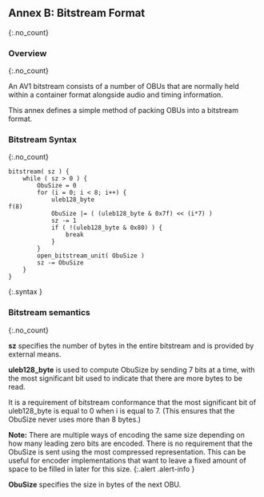 ## Annex B: Bitstream Format
{:.no_count}


### Overview
{:.no_count}

An AV1 bitstream consists of a number of OBUs that are normally held within
a container format alongside audio and timing information.

This annex defines a simple method of packing OBUs into a bitstream format.

### Bitstream Syntax
{:.no_count}

~~~~~
bitstream( sz ) {
    while ( sz > 0 ) {
        ObuSize = 0
        for (i = 0; i < 8; i++) {
            uleb128_byte                                                       f(8)
            ObuSize |= ( (uleb128_byte & 0x7f) << (i*7) )
            sz -= 1
            if ( !(uleb128_byte & 0x80) ) {
                break
            }
        }
        open_bitstream_unit( ObuSize )
        sz -= ObuSize
    }
}
~~~~~
{:.syntax }


### Bitstream semantics
{:.no_count}

**sz** specifies the number of bytes in the entire bitstream and is provided by
external means.

**uleb128_byte** is used to compute ObuSize by sending 7 bits at a time, with the most significant bit used to indicate that there are more bytes to be read.

It is a requirement of bitstream conformance that the most significant bit of uleb128_byte is equal to 0 when i is equal to 7.
(This ensures that the ObuSize never uses more than 8 bytes.)

**Note:** There are multiple ways of encoding the same size depending on how many leading zero bits are encoded.
There is no requirement that the ObuSize is sent using the most compressed representation.
This can be useful for encoder implementations that want to leave a fixed amount of space to be filled in later for this size.
{:.alert .alert-info }

**ObuSize** specifies the size in bytes of the next OBU.
